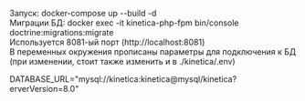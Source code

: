 Запуск: docker-compose up --build -d    
Миграции БД: docker exec -it kinetica-php-fpm bin/console doctrine:migrations:migrate    
Используется 8081-ый порт (http://localhost:8081)    
В переменных окружения прописаны параметры для подключения к БД (при изменении, стоит также изменить и в ./kinetica/.env)   

DATABASE_URL="mysql://kinetica:kinetica@mysql/kinetica?erverVersion=8.0" 
